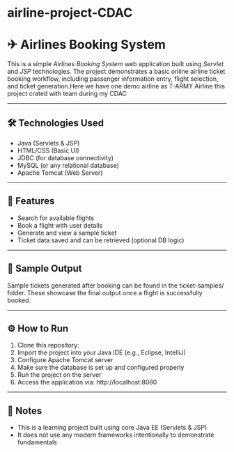# airline-project-CDAC
# ✈ Airlines Booking System

This is a simple *Airlines Booking System* web application built using *Servlet* and *JSP* technologies. The project demonstrates a basic online airline ticket booking workflow, including passenger information entry, flight selection, and ticket generation.Here we have one demo airline as T-ARMY Airline this project crated with team during my CDAC 

---

## 🛠 Technologies Used

* Java (Servlets & JSP)
* HTML/CSS (Basic UI)
* JDBC (for database connectivity)
* MySQL (or any relational database)
* Apache Tomcat (Web Server)


---

## 🚀 Features

* Search for available flights
* Book a flight with user details
* Generate and view a sample ticket
* Ticket data saved and can be retrieved (optional DB logic)

---

## 📸 Sample Output

Sample tickets generated after booking can be found in the ticket-samples/ folder. These showcase the final output once a flight is successfully booked.

---

## ⚙ How to Run

1. Clone this repository:
2. Import the project into your Java IDE (e.g., Eclipse, IntelliJ)
3. Configure Apache Tomcat server
4. Make sure the database is set up and configured properly
5. Run the project on the server
6. Access the application via: http://localhost:8080

---

## 📝 Notes

* This is a learning project built using core Java EE (Servlets & JSP)
* It does not use any modern frameworks intentionally to demonstrate fundamentals

